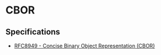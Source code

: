 # CBOR

## Specifications

- [RFC8949 - Concise Binary Object Representation (CBOR)](https://www.rfc-editor.org/rfc/rfc8949.html)
